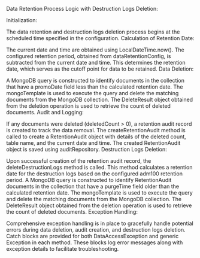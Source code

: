 Data Retention Process Logic with Destruction Logs Deletion:

Initialization:

The data retention and destruction logs deletion process begins at the scheduled time specified in the configuration.
Calculation of Retention Date:

The current date and time are obtained using LocalDateTime.now().
The configured retention period, obtained from dataRetentionConfig, is subtracted from the current date and time. This determines the retention date, which serves as the cutoff point for data to be retained.
Data Deletion:

A MongoDB query is constructed to identify documents in the collection that have a promoDate field less than the calculated retention date.
The mongoTemplate is used to execute the query and delete the matching documents from the MongoDB collection.
The DeleteResult object obtained from the deletion operation is used to retrieve the count of deleted documents.
Audit and Logging:

If any documents were deleted (deletedCount > 0), a retention audit record is created to track the data removal.
The createRetentionAudit method is called to create a RetentionAudit object with details of the deleted count, table name, and the current date and time.
The created RetentionAudit object is saved using auditRepository.
Destruction Logs Deletion:

Upon successful creation of the retention audit record, the deleteDestructionLogs method is called.
This method calculates a retention date for the destruction logs based on the configured adm100 retention period.
A MongoDB query is constructed to identify RetentionAudit documents in the collection that have a purgeTime field older than the calculated retention date.
The mongoTemplate is used to execute the query and delete the matching documents from the MongoDB collection.
The DeleteResult object obtained from the deletion operation is used to retrieve the count of deleted documents.
Exception Handling:

Comprehensive exception handling is in place to gracefully handle potential errors during data deletion, audit creation, and destruction logs deletion.
Catch blocks are provided for both DataAccessException and generic Exception in each method. These blocks log error messages along with exception details to facilitate troubleshooting.
